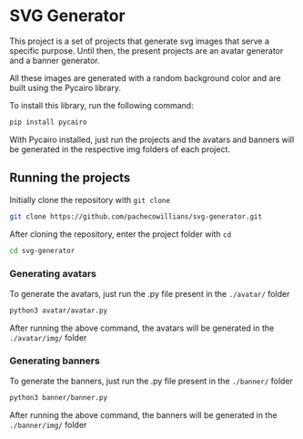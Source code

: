 # SVG Generator

This project is a set of projects that generate svg images that serve a specific purpose. Until then, the present projects are an avatar generator and a banner generator.

All these images are generated with a random background color and are built using the Pycairo library.

To install this library, run the following command:

```sh
pip install pycairo
```

With Pycairo installed, just run the projects and the avatars and banners will be generated in the respective img folders of each project.

## Running the projects

Initially clone the repository with ``git clone``

```sh
git clone https://github.com/pachecowillians/svg-generator.git
```

After cloning the repository, enter the project folder with ```cd```

```sh
cd svg-generator
```

### Generating avatars

To generate the avatars, just run the .py file present in the ```./avatar/``` folder

```sh
python3 avatar/avatar.py
```

After running the above command, the avatars will be generated in the ```./avatar/img/``` folder

### Generating banners

To generate the banners, just run the .py file present in the ```./banner/``` folder

```sh
python3 banner/banner.py
```

After running the above command, the banners will be generated in the ```./banner/img/``` folder